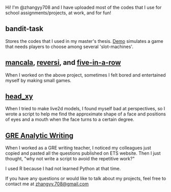 Hi! I'm @zhangyy708 and I have uploaded most of the codes that I use for school assignments/projects, at work, and for fun! 


## bandit-task 

Stores the codes that I used in my master's thesis. [Demo](https://zhangyy708.github.io/bandit-task/) simulates a game that needs players to choose among several 'slot-machines'.


## [mancala](https://zhangyy708.github.io/mancala/), [reversi](https://zhangyy708.github.io//reversi/), and [five-in-a-row](https://zhangyy708.github.io/five-in-a-row/)

When I worked on the above project, sometimes I felt bored and entertained myself by making small games. 


## [head_xy](https://github.com/zhangyy708/head_xy)

When I tried to make live2d models, I found myself bad at perspectives, so I wrote a script to help me find the approximate shape of a face and positions of eyes and a mouth when the face turns to a certain degree. 


## [GRE Analytic Writing](https://github.com/zhangyy708/GRE-AW-pool)

When I worked as a GRE writing teacher, I noticed my colleagues just copied and pasted all the questions published on ETS website. Then I just thought, "why not write a script to avoid the repetitive work?"

I used R because I had not learned Python at that time. 



If you have any questions or would like to talk about my projects, feel free to contact me at zhangyy.708@gmail.com
